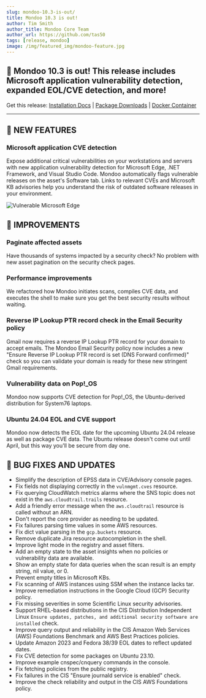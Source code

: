 ```yaml
---
slug: mondoo-10.3-is-out/
title: Mondoo 10.3 is out!
author: Tim Smith
author_title: Mondoo Core Team
author_url: https://github.com/tas50
tags: [release, mondoo]
image: /img/featured_img/mondoo-feature.jpg
---
```


## 🥳 Mondoo 10.3 is out! This release includes Microsoft application vulnerability detection, expanded EOL/CVE detection, and more!

Get this release: [Installation Docs](/cnspec/) | [Package Downloads](https://releases.mondoo.com/cnspec/) | [Docker Container](https://hub.docker.com/r/mondoo/cnspec)

---

## 🎉 NEW FEATURES

### Microsoft application CVE detection

Expose additional critical vulnerabilities on your workstations and servers with new application vulnerability detection for Microsoft Edge, .NET Framework, and Visual Studio Code. Mondoo automatically flags vulnerable releases on the asset's Software tab. Links to relevant CVEs and Microsoft KB advisories help you understand the risk of outdated software releases in your environment.

![Vulnerable Microsoft Edge](/img/releases/2024-02-13-mondoo-10.3-is-out/ms_edge.png)

## 🧹 IMPROVEMENTS

### Paginate affected assets

Have thousands of systems impacted by a security check? No problem with new asset pagination on the security check pages.

### Performance improvements

We refactored how Mondoo initiates scans, compiles CVE data, and executes the shell to make sure you get the best security results without waiting.

### Reverse IP Lookup PTR record check in the Email Security policy

Gmail now requires a reverse IP Lookup PTR record for your domain to accept emails. The Mondoo Email Security policy now includes a new "Ensure Reverse IP Lookup PTR record is set (DNS Forward confirmed)" check so you can validate your domain is ready for these new stringent Gmail requirements.

### Vulnerability data on Pop!\_OS

Mondoo now supports CVE detection for Pop!\_OS, the Ubuntu-derived distribution for System76 laptops.

### Ubuntu 24.04 EOL and CVE support

Mondoo now detects the EOL date for the upcoming Ubuntu 24.04 release as well as package CVE data. The Ubuntu release doesn't come out until April, but this way you'll be secure from day one.

## 🐛 BUG FIXES AND UPDATES

- Simplify the description of EPSS data in CVE/Advisory console pages.
- Fix fields not displaying correctly in the `vulnmgmt.cves` resource.
- Fix querying CloudWatch metrics alarms where the SNS topic does not exist in the `aws.cloudtrail.trails` resource.
- Add a friendly error message when the `aws.cloudtrail` resource is called without an ARN.
- Don't report the core provider as needing to be updated.
- Fix failures parsing time values in some AWS resources.
- Fix dict value parsing in the `gcp.buckets` resource.
- Remove duplicate Jira resource autocompletion in the shell.
- Improve light mode in the registry and asset filters.
- Add an empty state to the asset insights when no policies or vulnerability data are available.
- Show an empty state for data queries when the scan result is an empty string, nil value, or 0.
- Prevent empty titles in Microsoft KBs.
- Fix scanning of AWS instances using SSM when the instance lacks tar.
- Improve remediation instructions in the Google Cloud (GCP) Security policy.
- Fix missing severities in some Scientific Linux security advisories.
- Support RHEL-based distributions in the CIS Distribution Independent Linux `Ensure updates, patches, and additional security software are installed` check.
- Improve query output and reliability in the CIS Amazon Web Services (AWS) Foundations Benchmark and AWS Best Practices policies.
- Update Amazon 2023 and Fedora 38/39 EOL dates to reflect updated dates.
- Fix CVE detection for some packages on Ubuntu 23.10.
- Improve example cnspec/cnquery commands in the console.
- Fix fetching policies from the public registry.
- Fix failures in the CIS "Ensure journald service is enabled" check.
- Improve the check reliability and output in the CIS AWS Foundations policy.

